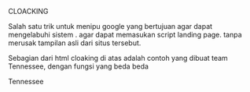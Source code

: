 <p>CLOACKING</p>
<p> Salah satu trik untuk menipu google yang bertujuan agar dapat mengelabuhi sistem . agar dapat
memasukan script landing page. tanpa merusak tampilan asli dari situs tersebut.</p>

<P>Sebagian dari html cloaking di atas adalah contoh yang dibuat team Tennessee, dengan fungsi yang beda
beda</P>

<p>Tennessee</p>
